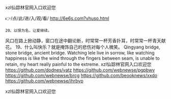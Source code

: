 
xzl仙踪林官网入口欢迎您




👉/点/此/进/入/观/看/ http://6e6s.com?vhuso.html




	20、以恨为名，让爱继续。
风口在路上掀动静，窗口在途中翻论断，时常常一杯芳香扑耳，时常常一杯青天献花。
	19、什么叫快乐？就是掩饰自己的悲伤对每个人微笑。
Qingyang bridge, stone bridge, ancient bridge.
Watching lele live in sorrow, like watching happiness is like the wind through the fingers between seam, is unable to retain, my heart really painful to the extreme.
xzl仙踪林官网入口欢迎您 https://github.com/dodnes/yatz
https://github.com/webnewse/pgpbwv
https://github.com/webnewse/brcg
https://github.com/beooknews/xxdo
https://github.com/webnewse/ihrbyp





xzl仙踪林官网入口欢迎您
